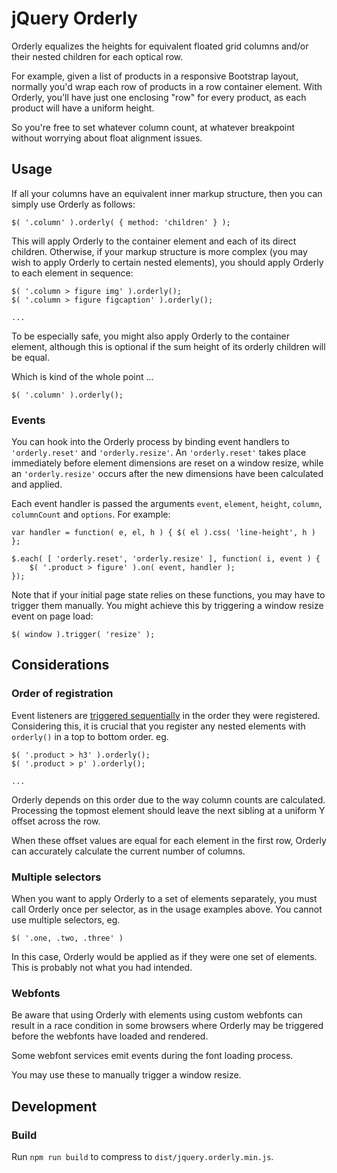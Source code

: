   jQuery Orderly
================

  Orderly equalizes the heights for equivalent floated grid columns and/or
  their nested children for each optical row.

  For example, given a list of products in a responsive Bootstrap layout,
  normally you'd wrap each row of products in a row container element. With
  Orderly, you'll have just one enclosing "row" for every product, as each
  product will have a uniform height.

  So you're free to set whatever column count, at whatever breakpoint without
  worrying about float alignment issues.


##  Usage  ##

  If all your columns have an equivalent inner markup structure, then you can
  simply use Orderly as follows:

    $( '.column' ).orderly( { method: 'children' } );

  This will apply Orderly to the container element and each of its direct
  children. Otherwise, if your markup structure is more complex (you may wish
  to apply Orderly to certain nested elements), you should apply Orderly to
  each element in sequence:

    $( '.column > figure img' ).orderly();
    $( '.column > figure figcaption' ).orderly();

    ...

  To be especially safe, you might also apply Orderly to the container
  element, although this is optional if the sum height of its orderly children
  will be equal.

  Which is kind of the whole point ...

    $( '.column' ).orderly();

### Events

  You can hook into the Orderly process by binding event handlers to
  `'orderly.reset'` and `'orderly.resize'`. An `'orderly.reset'` takes place
  immediately before element dimensions are reset on a window resize, while an
  `'orderly.resize'` occurs after the new dimensions have been calculated and
  applied.

  Each event handler is passed the arguments `event`, `element`, `height`,
  `column`, `columnCount` and `options`. For example:

    var handler = function( e, el, h ) { $( el ).css( 'line-height', h ) };

    $.each( [ 'orderly.reset', 'orderly.resize' ], function( i, event ) {
        $( '.product > figure' ).on( event, handler );
    });

  Note that if your initial page state relies on these functions, you may have
  to trigger them manually. You might achieve this by triggering a window
  resize event on page load:

    $( window ).trigger( 'resize' );


##  Considerations  ##

### Order of registration

  Event listeners are [triggered sequentially][001] in the order they were
  registered. Considering this, it is crucial that you register any nested
  elements with `orderly()` in a top to bottom order. eg.

    $( '.product > h3' ).orderly();
    $( '.product > p' ).orderly();

    ...

  Orderly depends on this order due to the way column counts are calculated.
  Processing the topmost element should leave the next sibling at a uniform Y
  offset across the row.

  When these offset values are equal for each element in the first row,
  Orderly can accurately calculate the current number of columns.

  [001]: http://www.w3.org/TR/DOM-Level-3-Events/#event-flow

### Multiple selectors

  When you want to apply Orderly to a set of elements separately, you must
  call Orderly once per selector, as in the usage examples above. You cannot
  use multiple selectors, eg.

    $( '.one, .two, .three' )

  In this case, Orderly would be applied as if they were one set of elements.
  This is probably not what you had intended.

### Webfonts

  Be aware that using Orderly with elements using custom webfonts can result
  in a race condition in some browsers where Orderly may be triggered before
  the webfonts have loaded and rendered.

  Some webfont services emit events during the font loading process.

  You may use these to manually trigger a window resize.


##  Development  ##

### Build

  Run `npm run build` to compress to `dist/jquery.orderly.min.js`.
